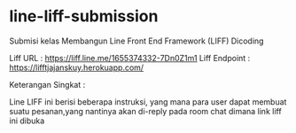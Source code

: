 # line-liff-submission
Submisi kelas Membangun Line Front End Framework (LIFF) Dicoding


Liff URL : https://liff.line.me/1655374332-7Dn0Z1m1
Liff Endpoint : https://lifftjajanskuy.herokuapp.com/

Keterangan Singkat :

Line LIFF ini berisi beberapa instruksi, yang mana para user dapat membuat suatu pesanan,yang nantinya akan di-reply pada room chat dimana link liff ini dibuka
